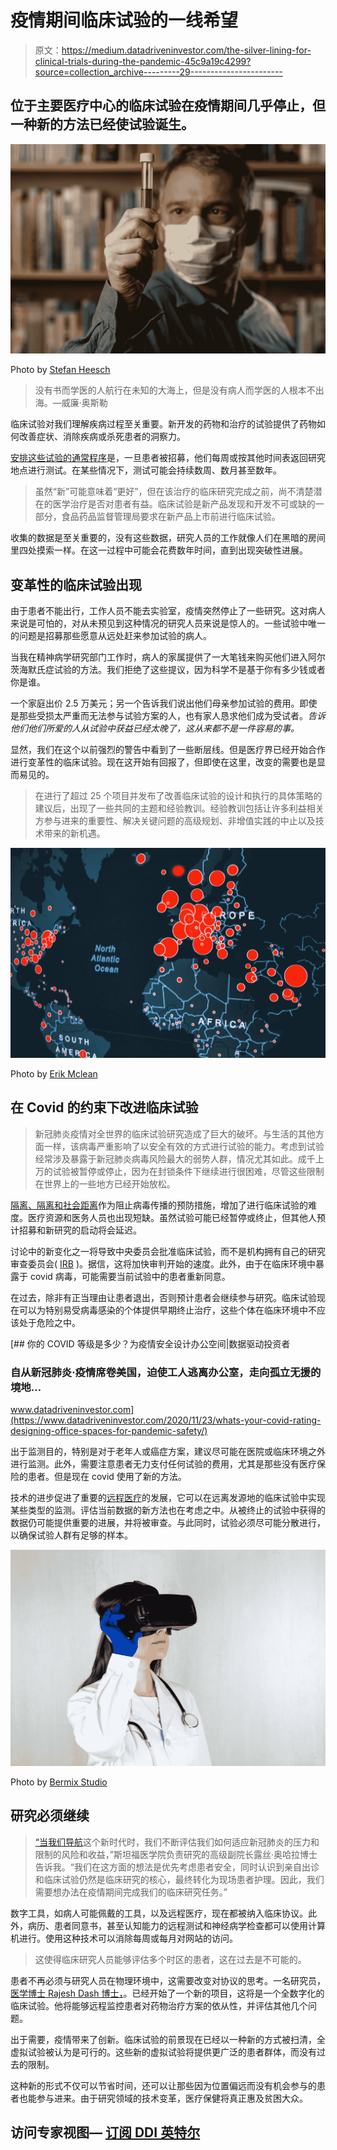 # 疫情期间临床试验的一线希望

> 原文：<https://medium.datadriveninvestor.com/the-silver-lining-for-clinical-trials-during-the-pandemic-45c9a19c4299?source=collection_archive---------29----------------------->

## 位于主要医疗中心的临床试验在疫情期间几乎停止，但一种新的方法已经使试验诞生。

![](img/6dc6bb107726a9524c8864e9f772bb05.png)

Photo by [Stefan Heesch](https://unsplash.com/@nordfriisk?utm_source=unsplash&utm_medium=referral&utm_content=creditCopyText)

> 没有书而学医的人航行在未知的大海上，但是没有病人而学医的人根本不出海。—威廉·奥斯勒

临床试验对我们理解疾病过程至关重要。新开发的药物和治疗的试验提供了药物如何改善症状、消除疾病或杀死患者的洞察力。

[安排这些试验的通常程序](https://www.fda.gov/drugs/development-approval-process-drugs/conducting-clinical-trials)是，一旦患者被招募，他们每周或按其他时间表返回研究地点进行测试。在某些情况下，测试可能会持续数周、数月甚至数年。

> 虽然“新”可能意味着“更好”，但在该治疗的临床研究完成之前，尚不清楚潜在的医学治疗是否对患者有益。临床试验是新产品发现和开发不可或缺的一部分，食品药品监督管理局要求在新产品上市前进行临床试验。

收集的数据是至关重要的，没有这些数据，研究人员的工作就像人们在黑暗的房间里四处摸索一样。在这一过程中可能会花费数年时间，直到出现突破性进展。

## 变革性的临床试验出现

由于患者不能出行，工作人员不能去实验室，疫情突然停止了一些研究。这对病人来说是可怕的，对从未预见到这种情况的研究人员来说是惊人的。一些试验中唯一的问题是招募那些愿意从远处赶来参加试验的病人。

当我在精神病学研究部门工作时，病人的家属提供了一大笔钱来购买他们进入阿尔茨海默氏症试验的方法。我们拒绝了这些提议，因为科学不是基于你有多少钱或者你是谁。

一个家庭出价 2.5 万美元；另一个告诉我们说出他们母亲参加试验的费用。即使是那些受损太严重而无法参与试验方案的人，也有家人恳求他们成为受试者。*告诉他们他们所爱的人从试验中获益已经太晚了，这从来都不是一件容易的事。*

显然，我们在这个以前强烈的警告中看到了一些断层线。但是医疗界已经开始合作进行变革性的临床试验。现在这开始有回报了，但即使在这里，改变的需要也是显而易见的。

> 在进行了超过 25 个项目并发布了改善临床试验的设计和执行的具体策略的建议后，出现了一些共同的主题和经验教训。经验教训包括让许多利益相关方参与进来的重要性、解决关键问题的高级规划、非增值实践的中止以及技术带来的新机遇。

![](img/d9439f4862edf4f1730253bcc5fc518b.png)

Photo by [Erik Mclean](https://unsplash.com/@introspectivedsgn?utm_source=unsplash&utm_medium=referral&utm_content=creditCopyText)

## 在 Covid 的约束下改进临床试验

> 新冠肺炎疫情对全世界的临床试验研究造成了巨大的破坏。与生活的其他方面一样，该病毒严重影响了以安全有效的方式进行试验的能力。考虑到试验经常涉及暴露于新冠肺炎病毒风险最大的弱势人群，情况尤其如此。成千上万的试验被暂停或停止，因为在封锁条件下继续进行很困难，尽管这些限制在世界上的一些地方已经开始放松。

[隔离、隔离和社会距离](https://www.healthaffairs.org/do/10.1377/hblog20200702.963588/full/)作为阻止病毒传播的预防措施，增加了进行临床试验的难度。医疗资源和医务人员也出现短缺。虽然试验可能已经暂停或终止，但其他人预计招募和新研究的启动将会延迟。

讨论中的新变化之一将导致中央委员会批准临床试验，而不是机构拥有自己的研究审查委员会( [IRB](https://research.oregonstate.edu/irb/frequently-asked-questions/what-institutional-review-board-irb) )。据信，这将加快审判开始的速度。此外，由于在临床环境中暴露于 covid 病毒，可能需要当前试验中的患者重新同意。

在过去，除非有正当理由让患者退出，否则预计患者会继续参与研究。临床试验现在可以为特别易受病毒感染的个体提供早期终止治疗，这些个体在临床环境中不应该处于危险之中。

[](https://www.datadriveninvestor.com/2020/11/23/whats-your-covid-rating-designing-office-spaces-for-pandemic-safety/) [## 你的 COVID 等级是多少？为疫情安全设计办公空间|数据驱动投资者

### 自从新冠肺炎·疫情席卷美国，迫使工人逃离办公室，走向孤立无援的境地…

www.datadriveninvestor.com](https://www.datadriveninvestor.com/2020/11/23/whats-your-covid-rating-designing-office-spaces-for-pandemic-safety/) 

出于监测目的，特别是对于老年人或癌症方案，建议尽可能在医院或临床环境之外进行监测。此外，需要注意患者无力支付任何试验的费用，尤其是那些没有医疗保险的患者。但是现在 covid 使用了新的方法。

技术的进步促进了重要的[远程医疗](https://www.healthline.com/health/best-telemedicine-companies)的发展，它可以在远离发源地的临床试验中实现某些类型的监测。评估当前数据的新方法也在考虑之中。从被终止的试验中获得的数据仍可能提供重要的进展，并将被审查。与此同时，试验必须尽可能分散进行，以确保试验人群有足够的样本。

![](img/ce79496929c1a64daae788648611ba98.png)

Photo by [Bermix Studio](https://unsplash.com/@bermixstudio?utm_source=unsplash&utm_medium=referral&utm_content=creditCopyText)

## 研究必须继续

> [“当我们导航](https://scopeblog.stanford.edu/2020/12/07/running-clinical-trials-in-a-pandemic/)这个新时代时，我们不断评估我们如何适应新冠肺炎的压力和限制的风险和收益，”斯坦福医学院负责研究的高级副院长露丝·奥哈拉博士告诉我。“我们在这方面的想法是优先考虑患者安全，同时认识到亲自出诊和临床试验仍然是临床研究的核心，最终转化为现场患者护理。因此，我们需要想办法在疫情期间完成我们的临床研究任务。”

数字工具，如病人可能佩戴的工具，以及远程医疗，现在都被纳入临床协议。此外，病历、患者同意书，甚至认知能力的远程测试和神经病学检查都可以使用计算机进行。使用这种技术可以消除每周或每月对网站的访问。

> 这使得临床研究人员能够评估多个时区的患者，这在过去是不可能的。

患者不再必须与研究人员在物理环境中，这需要改变对协议的思考。一名研究员，[医学博士 Rajesh Dash 博士，](https://profiles.stanford.edu/rajesh-dash)。已经开始了一个新的项目，这将是一个全数字化的临床试验。他将能够远程监控患者对药物治疗方案的依从性，并评估其他几个问题。

出于需要，疫情带来了创新。临床试验的前景现在已经以一种新的方式被扫清，全虚拟试验被认为是可行的。这些新的虚拟试验将提供更广泛的患者群体，而没有过去的限制。

这种新的形式不仅可以节省时间，还可以让那些因为位置偏远而没有机会参与的患者也能参与进来。由于研究领域的技术变革，医疗保健将真正惠及贫困大众。

## 访问专家视图— [订阅 DDI 英特尔](https://datadriveninvestor.com/ddi-intel)